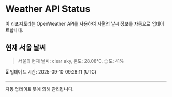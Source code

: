 
# Weather API Status

이 리포지토리는 OpenWeather API를 사용하여 서울의 날씨 정보를 자동으로 업데이트합니다.

## 현재 서울 날씨
> 서울의 현재 날씨: clear sky, 온도: 28.08°C, 습도: 41%

⏳ 업데이트 시간: 2025-09-10 09:26:11 (UTC)

---
자동 업데이트 봇에 의해 관리됩니다.
